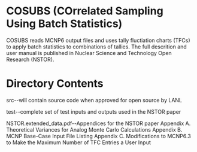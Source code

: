 # COSUBS (COrrelated Sampling Using Batch Statistics)

COSUBS reads MCNP6 output files and uses tally fluctiation charts
(TFCs) to apply batch statistics to combinations of tallies.
The full descrition and user manual is published in 
Nuclear Science and Technology Open Research (NSTOR).

# Directory Contents

src--will contain source code when approved for open source by LANL

test--complete set of test inputs and outputs used in the NSTOR paper

NSTOR.extended_data.pdf--Appendices for the NSTOR paper
  Appendix A. Theoretical Variances for Analog Monte Carlo Calculations
  Appendix B. MCNP Base-Case Input File Listing
  Appendix C. Modifications to MCNP6.3 to Make the Maximum Number of TFC Entries a User Input

